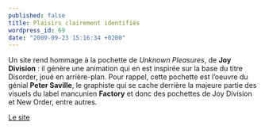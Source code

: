 ```yaml
---
published: false
title: Plaisirs clairement identifiés
wordpress_id: 69
date: "2009-09-23 15:16:34 +0200"
---
```


Un site rend hommage à la pochette de _Unknown Pleasures_, de **Joy Division** :
il génère une animation qui en est inspirée sur la base du titre Disorder, joué
en arrière-plan. Pour rappel, cette pochette est l’oeuvre du génial **Peter
Saville**, le graphiste qui se cache derrière la majeure partie des visuels du
label mancunien **Factory** et donc des pochettes de Joy Division et New Order,
entre autres.

[Le site][1]

[1]:
  https://web.archive.org/web/20090515000000*/http://mrdoob.com/lab/av/saville/
